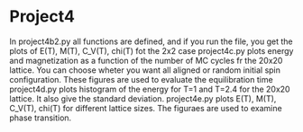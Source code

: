 # Project4


In project4b2.py all functions are defined, and if you run the file, you get the plots of E(T), M(T), C_V(T), chi(T) fot the 2x2 case
project4c.py plots energy and magnetization as a function of the number of MC cycles fr the 20x20 lattice. 
  You can choose wheter you want all aligned or random initial spin configuration.
  These figures are used to evaluate the equilibration time
project4d.py plots histogram of the energy for T=1 and T=2.4 for the 20x20 lattice.
  It also give the standard deviation.
project4e.py plots E(T), M(T), C_V(T), chi(T) for different lattice sizes. The figuraes are used to examine phase transition.
  
